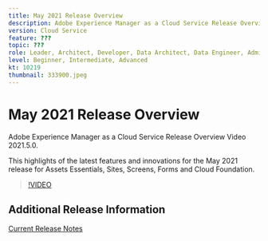 ```yaml
---
title: May 2021 Release Overview
description: Adobe Experience Manager as a Cloud Service Release Overview Video 2021.5.0.
version: Cloud Service
feature: ???
topic: ???
role: Leader, Architect, Developer, Data Architect, Data Engineer, Admin, User
level: Beginner, Intermediate, Advanced
kt: 10219
thumbnail: 333900.jpeg
---
```


# May 2021 Release Overview

Adobe Experience Manager as a Cloud Service Release Overview Video 2021.5.0.

This highlights of the latest features and innovations for the May 2021 release for Assets Essentials, Sites, Screens, Forms and Cloud Foundation.

>[!VIDEO](https://video.tv.adobe.com/v/333900/?quality=12&learn=on)

## Additional Release Information
[Current Release Notes](https://experienceleague.adobe.com/docs/experience-manager-cloud-service/content/release-notes/home.html)
